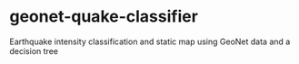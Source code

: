 # geonet-quake-classifier
Earthquake intensity classification and static map using GeoNet data and a decision tree
